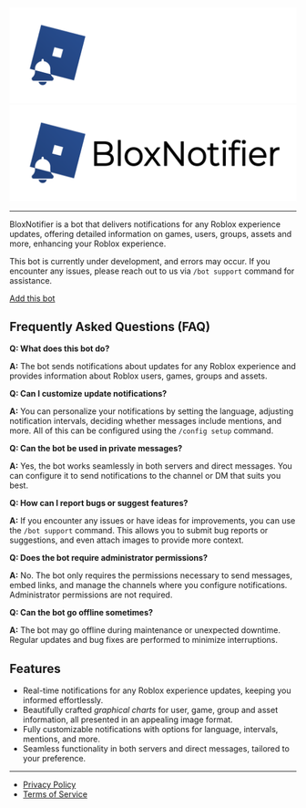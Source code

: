 <p align="center">
    <img src="https://github.com/ommelet/BloxNotifier/blob/ac7a9b0d5057d69fba38e803e07cecb2942501a3/Images/logo_dark.png#gh-dark-mode-only" width="840">
    <img src="https://github.com/ommelet/BloxNotifier/blob/ac7a9b0d5057d69fba38e803e07cecb2942501a3/Images/logo_light.png#gh-light-mode-only" width="840">
</p>

<div align="center">

</div>

----

BloxNotifier is a bot that delivers notifications for any Roblox experience updates, offering detailed information on games, users, groups, assets and more, enhancing your Roblox experience.

This bot is currently under development, and errors may occur. If you encounter any issues, please reach out to us via `/bot support` command for assistance.

[Add this bot](https://discord.com/oauth2/authorize?client_id=1315764098797015110&permissions=1126174852312064&integration_type=0&scope=bot)

## Frequently Asked Questions (FAQ)

**Q: What does this bot do?**

**A:** The bot sends notifications about updates for any Roblox experience and provides information about Roblox users, games, groups and assets.

**Q: Can I customize update notifications?**

**A:** You can personalize your notifications by setting the language, adjusting notification intervals, deciding whether messages include mentions, and more. All of this can be configured using the `/config setup` command.

**Q: Can the bot be used in private messages?**

**A:** Yes, the bot works seamlessly in both servers and direct messages. You can configure it to send notifications to the channel or DM that suits you best.

**Q: How can I report bugs or suggest features?**

**A:** If you encounter any issues or have ideas for improvements, you can use the `/bot support` command. This allows you to submit bug reports or suggestions, and even attach images to provide more context.

**Q: Does the bot require administrator permissions?**

**A:** No. The bot only requires the permissions necessary to send messages, embed links, and manage the channels where you configure notifications. Administrator permissions are not required.

**Q: Can the bot go offline sometimes?**

**A:** The bot may go offline during maintenance or unexpected downtime. Regular updates and bug fixes are performed to minimize interruptions.

## Features

- Real-time notifications for any Roblox experience updates, keeping you informed effortlessly.
- Beautifully crafted *graphical charts* for user, game, group and asset information, all presented in an appealing image format.
- Fully customizable notifications with options for language, intervals, mentions, and more.
- Seamless functionality in both servers and direct messages, tailored to your preference.

----

- [Privacy Policy](./PRIVACY_POLICY.md)
- [Terms of Service](./TERMS_OF_SERVICE.md)
